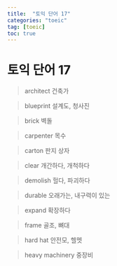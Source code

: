 ```yaml
---
title:  "토익 단어 17"
categories: "toeic"
tag: [toeic]
toc: true
---
```


# 토익 단어 17

> architect
> 건축가

> blueprint
> 설계도, 청사진

> brick
> 벽돌

> carpenter
> 목수

> carton
> 판지 상자

> clear
> 개간하다, 개척하다

> demolish
> 헐다, 파괴하다

> durable
> 오래가는, 내구력이 있는

> expand
> 확장하다

> frame
> 골조, 뼈대

> hard hat
> 안전모, 헬멧

> heavy machinery
> 중장비

> 
> 

>
> 

>
> 

>
> 

>
> 

>
> 

>
> 

>
> 

>
> 

>
> 



















































